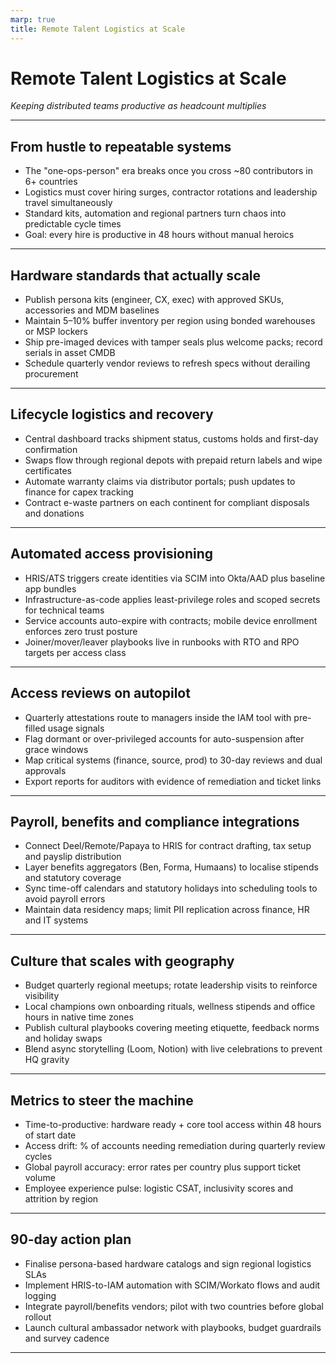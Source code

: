 ```yaml
---
marp: true
title: Remote Talent Logistics at Scale
---
```


# Remote Talent Logistics at Scale
*Keeping distributed teams productive as headcount multiplies*

---

## From hustle to repeatable systems
- The "one-ops-person" era breaks once you cross ~80 contributors in 6+ countries
- Logistics must cover hiring surges, contractor rotations and leadership travel simultaneously
- Standard kits, automation and regional partners turn chaos into predictable cycle times
- Goal: every hire is productive in 48 hours without manual heroics

---

## Hardware standards that actually scale
- Publish persona kits (engineer, CX, exec) with approved SKUs, accessories and MDM baselines
- Maintain 5–10% buffer inventory per region using bonded warehouses or MSP lockers
- Ship pre-imaged devices with tamper seals plus welcome packs; record serials in asset CMDB
- Schedule quarterly vendor reviews to refresh specs without derailing procurement

---

## Lifecycle logistics and recovery
- Central dashboard tracks shipment status, customs holds and first-day confirmation
- Swaps flow through regional depots with prepaid return labels and wipe certificates
- Automate warranty claims via distributor portals; push updates to finance for capex tracking
- Contract e-waste partners on each continent for compliant disposals and donations

---

## Automated access provisioning
- HRIS/ATS triggers create identities via SCIM into Okta/AAD plus baseline app bundles
- Infrastructure-as-code applies least-privilege roles and scoped secrets for technical teams
- Service accounts auto-expire with contracts; mobile device enrollment enforces zero trust posture
- Joiner/mover/leaver playbooks live in runbooks with RTO and RPO targets per access class

---

## Access reviews on autopilot
- Quarterly attestations route to managers inside the IAM tool with pre-filled usage signals
- Flag dormant or over-privileged accounts for auto-suspension after grace windows
- Map critical systems (finance, source, prod) to 30-day reviews and dual approvals
- Export reports for auditors with evidence of remediation and ticket links

---

## Payroll, benefits and compliance integrations
- Connect Deel/Remote/Papaya to HRIS for contract drafting, tax setup and payslip distribution
- Layer benefits aggregators (Ben, Forma, Humaans) to localise stipends and statutory coverage
- Sync time-off calendars and statutory holidays into scheduling tools to avoid payroll errors
- Maintain data residency maps; limit PII replication across finance, HR and IT systems

---

## Culture that scales with geography
- Budget quarterly regional meetups; rotate leadership visits to reinforce visibility
- Local champions own onboarding rituals, wellness stipends and office hours in native time zones
- Publish cultural playbooks covering meeting etiquette, feedback norms and holiday swaps
- Blend async storytelling (Loom, Notion) with live celebrations to prevent HQ gravity

---

## Metrics to steer the machine
- Time-to-productive: hardware ready + core tool access within 48 hours of start date
- Access drift: % of accounts needing remediation during quarterly review cycles
- Global payroll accuracy: error rates per country plus support ticket volume
- Employee experience pulse: logistic CSAT, inclusivity scores and attrition by region

---

## 90-day action plan
- Finalise persona-based hardware catalogs and sign regional logistics SLAs
- Implement HRIS-to-IAM automation with SCIM/Workato flows and audit logging
- Integrate payroll/benefits vendors; pilot with two countries before global rollout
- Launch cultural ambassador network with playbooks, budget guardrails and survey cadence

---
